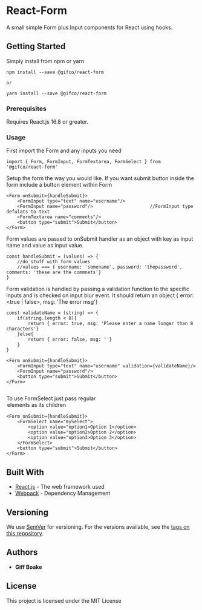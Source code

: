 # React-Form

A small simple Form plus Input components for React using hooks.

## Getting Started

Simply install from npm or yarn

```
npm install --save @gifco/react-form

or

yarn install --save @gifco/react-form
```

### Prerequisites

Requires React.js 16.8 or greater.


### Usage

First import the Form and any inputs you need

```
import { Form, FormInput, FormTextarea, FormSelect } from '@gifco/react-form'

```

Setup the form the way you would like. If you want submit button inside the form include a button element within Form

```
<Form onSubmit={handleSubmit}>
    <FormInput type="text" name="username"/>
    <FormInput name="password"/>                     //FormInput type defulats to text
    <FormTextarea name="comments"/>
    <button type="submit">Submit</button>
</Form>

```

Form values are passed to onSubmit handler as an object with key as input name and value as input value.

```
const handleSubmit = (values) => {
    //do stuff with form values
    //values === { username: 'somename', password: 'thepassword', comments: 'these are the commnets'}
}

```

Form validation is handled by passing a validation function to the specific inputs and is checked on input blur event. It should return an object { error: <true | false>, msg: 'The error msg'}

```
const validateName = (string) => {
    if(string.length < 8){
        return { error: true, msg: 'Please enter a name longer than 8 characters'}
    }else{
        return { error: false, msg: ''}
    }
}

<Form onSubmit={handleSubmit}>
    <FormInput type="text" name="username" validation={validateName}/>
    <FormInput name="password"/>
    <button type="submit">Submit</button>
</Form>


```

To use FormSelect just pass regular <option> elements as its children

```
<Form onSubmit={handleSubmit}>
    <FormSelect name="mySelect">
        <option value="option1>Option 1</option>
        <option value="option2>Option 2</option>
        <option value="option3>Option 3</option>
    </FormSelect>
    <button type="submit">Submit</button>
</Form>

```



## Built With

* [React.js](https://reactjs.org/docs/getting-started.html) - The web framework used
* [Webpack](https://webpack.js.org/concepts) - Dependency Management


## Versioning

We use [SemVer](http://semver.org/) for versioning. For the versions available, see the [tags on this repository](https://github.com/your/project/tags). 

## Authors

* **Giff Boake** 

## License

This project is licensed under the MIT License
